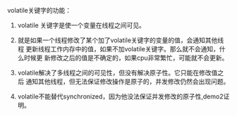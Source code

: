 volatile关键字的功能：
1) volatile 关键字是使一个变量在线程之间可见。

2) 就是如果一个线程修改了某个加了volatile关键字的变量的值，会通知其他线程
更新线程工作内存中的值，如果不加volatile关键字。那么就不会通知，什么时候更
新修改之后的值是不确定的，如果cpu非常繁忙，可能就不会更新。 

3) volatile解决了多线程之间的可见性，但没有解决原子性。它只能在修改值之后
通知其他线程，但无法保证修改操作是原子的，并发修改仍然会出现问题。

4) volatile不能替代synchronized，因为他没法保证并发修改的原子性,demo2证
明。